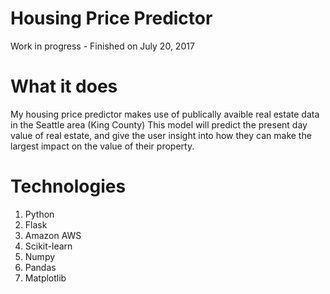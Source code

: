 # Housing Price Predictor
Work in progress - Finished on July 20, 2017

# What it does
My housing price predictor makes use of publically avaible real estate data in the Seattle area (King County)
This model will predict the present day value of real estate, and give the user insight into how they can make the largest impact on the value of their property.

# Technologies
1. Python
2. Flask
3. Amazon AWS
4. Scikit-learn
5. Numpy
6. Pandas
7. Matplotlib
